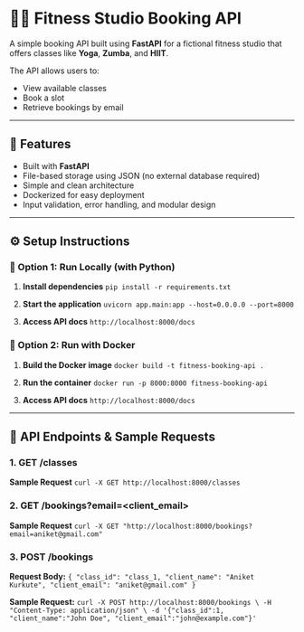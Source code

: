 # 🏋️‍♀️ Fitness Studio Booking API

A simple booking API built using **FastAPI** for a fictional fitness studio that offers classes like **Yoga**, **Zumba**, and **HIIT**.

The API allows users to:
- View available classes
- Book a slot
- Retrieve bookings by email

---

## 🚀 Features

- Built with **FastAPI**
- File-based storage using JSON (no external database required)
- Simple and clean architecture
- Dockerized for easy deployment
- Input validation, error handling, and modular design

---

## ⚙️ Setup Instructions

### 🔧 Option 1: Run Locally (with Python)

1. **Install dependencies**
   `pip install -r requirements.txt`

2. **Start the application**
    `uvicorn app.main:app --host=0.0.0.0 --port=8000`

3. **Access API docs**
    `http://localhost:8000/docs`

### 🐳 Option 2: Run with Docker

1. **Build the Docker image**
    `docker build -t fitness-booking-api .`

2. **Run the container**
    `docker run -p 8000:8000 fitness-booking-api`

3. **Access API docs**
    `http://localhost:8000/docs`

---

## 📮 API Endpoints & Sample Requests

### 1. GET /classes

**Sample Request**
    `curl -X GET http://localhost:8000/classes`

### 2. GET /bookings?email=<client_email>

**Sample Request**
    `curl -X GET "http://localhost:8000/bookings?email=aniket@gmail.com"`


### 3. POST /bookings

**Request Body:**
    `{
        "class_id": "class_1,
        "client_name": "Aniket Kurkute",
        "client_email": "aniket@gmail.com"
    }`

**Sample Request:**
    `curl -X POST http://localhost:8000/bookings \
    -H "Content-Type: application/json" \
    -d '{"class_id":1, "client_name":"John Doe", "client_email":"john@example.com"}'`
